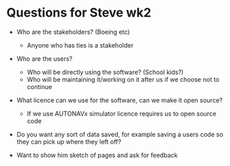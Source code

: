# Questions for Steve wk2

 - Who are the stakeholders? (Boeing etc)
   - Anyone who has ties is a stakeholder
 - Who are the users?
    - Who will be directly using the software? (School kids?)
    - Who will be maintaining it/working on it after us if we choose not to continue
 - What licence can we use for the software, can we make it open source?
    - If we use AUTONAVx simulator licence requires us to open source code
 - Do you want any sort of data saved, for example saving a users code so they can pick up where they left off?

 - Want to show him sketch of pages and ask for feedback
